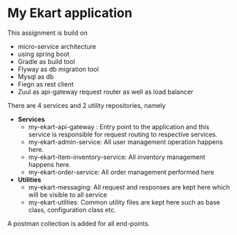 # My Ekart application

This assignment is build on
- micro-service architecture 
- using spring boot
- Gradle as build tool
- Flyway as db migration tool
- Mysql as db
- Fiegn as rest client
- Zuul as api-gateway request router as well as load balancer


There are 4 services and 2 utility repositories, namely
- **Services**
	- my-ekart-api-gateway : Entry point to the application and this service is responsible for request routing to respective services.
	- my-ekart-admin-service:  All user management operation happens here.
	- my-ekart-item-inventory-service: All inventory management happens here.
	- my-ekart-order-service: All order management performed here
- **Utilities**
	- my-ekart-messaging: All request and responses are kept here which will be visible to all service
	- my-ekart-utlities: Common utility files are kept here such as base class, configuration class etc.
	
	
A postman collection is added for all end-points.